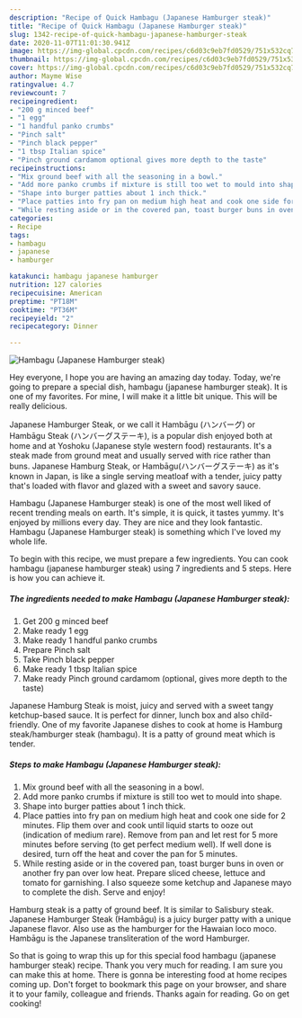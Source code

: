 ```yaml
---
description: "Recipe of Quick Hambagu (Japanese Hamburger steak)"
title: "Recipe of Quick Hambagu (Japanese Hamburger steak)"
slug: 1342-recipe-of-quick-hambagu-japanese-hamburger-steak
date: 2020-11-07T11:01:30.941Z
image: https://img-global.cpcdn.com/recipes/c6d03c9eb7fd0529/751x532cq70/hambagu-japanese-hamburger-steak-recipe-main-photo.jpg
thumbnail: https://img-global.cpcdn.com/recipes/c6d03c9eb7fd0529/751x532cq70/hambagu-japanese-hamburger-steak-recipe-main-photo.jpg
cover: https://img-global.cpcdn.com/recipes/c6d03c9eb7fd0529/751x532cq70/hambagu-japanese-hamburger-steak-recipe-main-photo.jpg
author: Mayme Wise
ratingvalue: 4.7
reviewcount: 7
recipeingredient:
- "200 g minced beef"
- "1 egg"
- "1 handful panko crumbs"
- "Pinch salt"
- "Pinch black pepper"
- "1 tbsp Italian spice"
- "Pinch ground cardamom optional gives more depth to the taste"
recipeinstructions:
- "Mix ground beef with all the seasoning in a bowl."
- "Add more panko crumbs if mixture is still too wet to mould into shape."
- "Shape into burger patties about 1 inch thick."
- "Place patties into fry pan on medium high heat and cook one side for 2 minutes. Flip them over and cook until liquid starts to ooze out (indication of medium rare). Remove from pan and let rest for 5 more minutes before serving (to get perfect medium well). If well done is desired, turn off the heat and cover the pan for 5 minutes."
- "While resting aside or in the covered pan, toast burger buns in oven or another fry pan over low heat. Prepare sliced cheese, lettuce and tomato for garnishing. I also squeeze some ketchup and Japanese mayo to complete the dish. Serve and enjoy!"
categories:
- Recipe
tags:
- hambagu
- japanese
- hamburger

katakunci: hambagu japanese hamburger 
nutrition: 127 calories
recipecuisine: American
preptime: "PT18M"
cooktime: "PT36M"
recipeyield: "2"
recipecategory: Dinner

---
```



![Hambagu (Japanese Hamburger steak)](https://img-global.cpcdn.com/recipes/c6d03c9eb7fd0529/751x532cq70/hambagu-japanese-hamburger-steak-recipe-main-photo.jpg)

Hey everyone, I hope you are having an amazing day today. Today, we're going to prepare a special dish, hambagu (japanese hamburger steak). It is one of my favorites. For mine, I will make it a little bit unique. This will be really delicious.

Japanese Hamburger Steak, or we call it Hambāgu (ハンバーグ) or Hambāgu Steak (ハンバーグステーキ), is a popular dish enjoyed both at home and at Yoshoku (Japanese style western food) restaurants. It&#39;s a steak made from ground meat and usually served with rice rather than buns. Japanese Hamburg Steak, or Hambāgu(ハンバーグステーキ) as it&#39;s known in Japan, is like a single serving meatloaf with a tender, juicy patty that&#39;s loaded with flavor and glazed with a sweet and savory sauce.

Hambagu (Japanese Hamburger steak) is one of the most well liked of recent trending meals on earth. It's simple, it is quick, it tastes yummy. It's enjoyed by millions every day. They are nice and they look fantastic. Hambagu (Japanese Hamburger steak) is something which I've loved my whole life.


To begin with this recipe, we must prepare a few ingredients. You can cook hambagu (japanese hamburger steak) using 7 ingredients and 5 steps. Here is how you can achieve it.

<!--inarticleads1-->

##### The ingredients needed to make Hambagu (Japanese Hamburger steak):

1. Get 200 g minced beef
1. Make ready 1 egg
1. Make ready 1 handful panko crumbs
1. Prepare Pinch salt
1. Take Pinch black pepper
1. Make ready 1 tbsp Italian spice
1. Make ready Pinch ground cardamom (optional, gives more depth to the taste)


Japanese Hamburg Steak is moist, juicy and served with a sweet tangy ketchup-based sauce. It is perfect for dinner, lunch box and also child-friendly. One of my favorite Japanese dishes to cook at home is Hamburg steak/hamburger steak (hambagu). It is a patty of ground meat which is tender. 

<!--inarticleads2-->

##### Steps to make Hambagu (Japanese Hamburger steak):

1. Mix ground beef with all the seasoning in a bowl.
1. Add more panko crumbs if mixture is still too wet to mould into shape.
1. Shape into burger patties about 1 inch thick.
1. Place patties into fry pan on medium high heat and cook one side for 2 minutes. Flip them over and cook until liquid starts to ooze out (indication of medium rare). Remove from pan and let rest for 5 more minutes before serving (to get perfect medium well). If well done is desired, turn off the heat and cover the pan for 5 minutes.
1. While resting aside or in the covered pan, toast burger buns in oven or another fry pan over low heat. Prepare sliced cheese, lettuce and tomato for garnishing. I also squeeze some ketchup and Japanese mayo to complete the dish. Serve and enjoy!


Hamburg steak is a patty of ground beef. It is similar to Salisbury steak. Japanese Hamburger Steak (Hambāgu) is a juicy burger patty with a unique Japanese flavor. Also use as the hamburger for the Hawaian loco moco. Hambāgu is the Japanese transliteration of the word Hamburger. 

So that is going to wrap this up for this special food hambagu (japanese hamburger steak) recipe. Thank you very much for reading. I am sure you can make this at home. There is gonna be interesting food at home recipes coming up. Don't forget to bookmark this page on your browser, and share it to your family, colleague and friends. Thanks again for reading. Go on get cooking!
